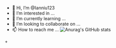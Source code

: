 - 👋 Hi, I’m @Ianniu123
- 👀 I’m interested in ...
- 🌱 I’m currently learning ...
- 💞️ I’m looking to collaborate on ...
- 📫 How to reach me ...
![Anurag's GitHub stats](https://github-readme-stats.vercel.app/api?username=ianniu123&show_icons=true&theme=radical)

<!---
Ianniu123/Ianniu123 is a ✨ special ✨ repository because its `README.md` (this file) appears on your GitHub profile.
You can click the Preview link to take a look at your changes.
--->+

